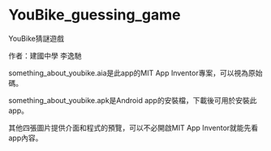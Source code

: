 # YouBike_guessing_game
YouBike猜謎遊戲

作者：建國中學 李逸馳

something_about_youbike.aia是此app的MIT App Inventor專案，可以視為原始碼。

something_about_youbike.apk是Android app的安裝檔，下載後可用於安裝此app。

其他四張圖片提供介面和程式的預覽，可以不必開啟MIT App Inventor就能先看app內容。
